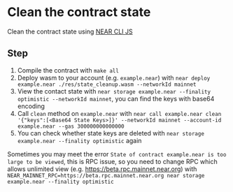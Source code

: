 # Clean the contract state
Clean the contract state using [NEAR CLI JS](https://github.com/near/near-cli)

## Step
1. Compile the contract with `make all`
2. Deploy wasm to your account (e.g. `example.near`) with `near deploy example.near ./res/state_cleanup.wasm --networkId mainnet`
3. View the contact state with `near storage example.near --finality optimistic --networkId mainnet`, you can find the keys with base64 encoding
4. Call `clean` method on `example.near` with `near call example.near clean '{"keys":[<Base64 State Keys>]}' --networkId mainnet --account-id example.near --gas 300000000000000`
5. You can check whether state keys are deleted with `near storage example.near --finality optimistic` again

Sometimes you may meet the error `State of contract example.near is too large to be viewed`, this is RPC issue, so you need to change RPC which allows unlimited view (e.g. https://beta.rpc.mainnet.near.org) with `NEAR_MAINNET_RPC=https://beta.rpc.mainnet.near.org near storage example.near --finality optimistic`
